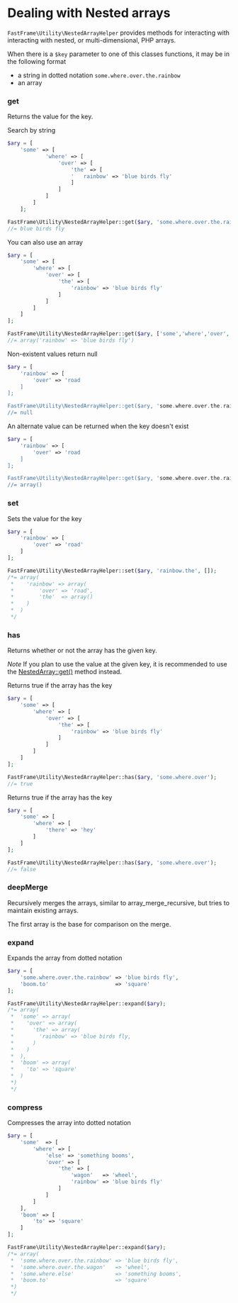 # Dealing with Nested arrays

`FastFrame\Utility\NestedArrayHelper` provides methods for interacting with interacting with nested, or multi-dimensional, PHP arrays.

When there is a `$key` parameter to one of this classes functions, it may be in the following format

  * a string in dotted notation `some.where.over.the.rainbow`
  * an array

### get

Returns the value for the key.

Search by string
```php
$ary = [
    'some' => [
            'where' => [
                'over' => [
                    'the' => [
                    '   rainbow' => 'blue birds fly'
                    ]
                ]
            ]
        ]
    ];

FastFrame\Utility\NestedArrayHelper::get($ary, 'some.where.over.the.rainbow');
//= blue birds fly
```

You can also use an array
```php
$ary = [
    'some' => [
        'where' => [
            'over' => [
                'the' => [
                    'rainbow' => 'blue birds fly'
                ]
            ]
        ]
    ]
];

FastFrame\Utility\NestedArrayHelper::get($ary, ['some','where','over','the']);
//= array('rainbow' => 'blue birds fly')
```

Non-existent values return null
```php
$ary = [
    'rainbow' => [
        'over' => 'road
    ]
];

FastFrame\Utility\NestedArrayHelper::get($ary, 'some.where.over.the.rainbow');
//= null
```

An alternate value can be returned when the key doesn't exist
```php
$ary = [
    'rainbow' => [
        'over' => 'road
    ]
];

FastFrame\Utility\NestedArrayHelper::get($ary, 'some.where.over.the.rainbow', []);
//= array()
```

### set

Sets the value for the key

```php
$ary = [
    'rainbow' => [
        'over' => 'road'
    ]
];

FastFrame\Utility\NestedArrayHelper::set($ary, 'rainbow.the', []);
/*= array(
 *    'rainbow' => array(
 *        'over' => 'road',
 *        'the'  => array()
 *    )
 *  )
 */
```

### has

Returns whether or not the array has the given key.

*Note* If you plan to use the value at the given key, it is recommended to use the [NestedArray::get()](#get) method instead.

Returns true if the array has the key
```php
$ary = [
    'some' => [
        'where' => [
            'over' => [
                'the' => [
                    'rainbow' => 'blue birds fly'
                ]
            ]
        ]
    ]
];

FastFrame\Utility\NestedArrayHelper::has($ary, 'some.where.over');
//= true
```

Returns true if the array has the key
```php
$ary = [
    'some' => [
        'where' => [
            'there' => 'hey'
        ]
    ]
];

FastFrame\Utility\NestedArrayHelper::has($ary, 'some.where.over');
//= false
```

### deepMerge

Recursively merges the arrays, similar to array_merge_recursive, but tries
to maintain existing arrays.

The first array is the base for comparison on the merge.

### expand

Expands the array from dotted notation

```php
$ary = [
    'some.where.over.the.rainbow' => 'blue birds fly',
    'boom.to'                     => 'square'
];

FastFrame\Utility\NestedArrayHelper::expand($ary);
/*= array(
 *  'some' => array(
 *    'over' => array(
 *      'the' => array(
 *        'rainbow' => 'blue birds fly,
 *      )
 *    )
 *  ),
 *  'boom' => array(
 *    'to' => 'square'
 *  )
 *)
 */
```

### compress

Compresses the array into dotted notation

```php
$ary = [
    'some'  => [
        'where' => [
            'else' => 'something booms',
            'over' => [
                'the' => [
                    'wagon'   => 'wheel',
                    'rainbow' => 'blue birds fly'
                ]
            ]
        ]
    ],
    'boom' => [
        'to' => 'square'
    ]
];

FastFrame\Utility\NestedArrayHelper::expand($ary);
/*= array(
 *  'some.where.over.the.rainbow' => 'blue birds fly',
 *  'some.where.over.the.wagon'   => 'wheel',
 *  'some.where.else'             => 'something booms',
 *  'boom.to'                     => 'square'
 *)
 */
```